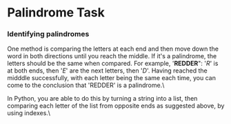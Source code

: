 # Palindrome Task

### Identifying palindromes
One method is comparing the letters at each end and then move down the word in both directions until you reach the middle. If it's a palindrome, the letters should be the same when compared. For example, '**REDDER**": '*R*' is at both ends, then '*E*' are the next letters, then '*D*'. Having reached the midddle successfully, with each letter being the same each time, you can come to the conclusion that 'REDDER' is a palindrome.\

In Python, you are able to do this by turning a string into a list, then comparing each letter of the list from opposite ends as suggested above, by using indexes.\

